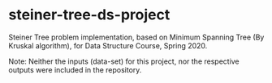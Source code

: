 # steiner-tree-ds-project

Steiner Tree problem implementation, based on Minimum Spanning Tree (By Kruskal algorithm), for Data Structure Course, Spring 2020.

Note: Neither the inputs (data-set) for this project, nor the respective outputs were included in the repository.